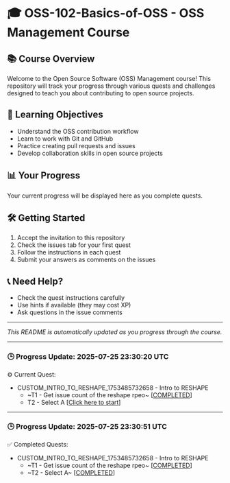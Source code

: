 # 🎓 OSS-102-Basics-of-OSS - OSS Management Course

## 📚 Course Overview
Welcome to the Open Source Software (OSS) Management course! This repository will track your progress through various quests and challenges designed to teach you about contributing to open source projects.

## 🎯 Learning Objectives
- Understand the OSS contribution workflow
- Learn to work with Git and GitHub
- Practice creating pull requests and issues
- Develop collaboration skills in open source projects

## 📊 Your Progress
Your current progress will be displayed here as you complete quests.

## 🛠️ Getting Started
1. Accept the invitation to this repository
2. Check the issues tab for your first quest
3. Follow the instructions in each quest
4. Submit your answers as comments on the issues

## 📞 Need Help?
- Check the quest instructions carefully
- Use hints if available (they may cost XP)
- Ask questions in the issue comments

---
*This README is automatically updated as you progress through the course.*

---

### 🕒 Progress Update: 2025-07-25 23:30:20 UTC

⚙️ Current Quest: 
  - CUSTOM_INTRO_TO_RESHAPE_1753485732658 - Intro to RESHAPE
    -  ~T1 - Get issue count of the reshape rpeo~ [[COMPLETED](https://github.com/OSS-Doorway-Dev/pedrorodriguesarantes-reshapeclass/issues/1)]
    - T2 - Select A [[Click here to start](https://github.com/OSS-Doorway-Dev/pedrorodriguesarantes-reshapeclass/issues/2)]



---

### 🕒 Progress Update: 2025-07-25 23:30:51 UTC

✅ Completed Quests: 
  - CUSTOM_INTRO_TO_RESHAPE_1753485732658 - Intro to RESHAPE
    - ~T1 - Get issue count of the reshape rpeo~ [[COMPLETED](https://github.com/OSS-Doorway-Dev/pedrorodriguesarantes-reshapeclass/issues/1)]
    - ~T2 - Select A~ [[COMPLETED](https://github.com/OSS-Doorway-Dev/pedrorodriguesarantes-reshapeclass/issues/2)]
